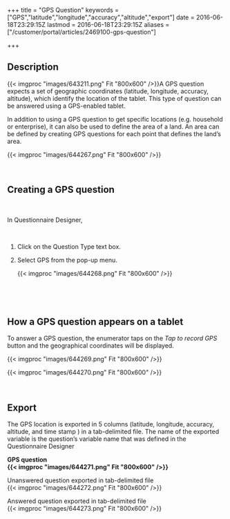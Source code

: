 ﻿+++
title = "GPS Question"
keywords = ["GPS","latitude","longitude","accuracy","altitude","export"]
date = 2016-06-18T23:29:15Z
lastmod = 2016-06-18T23:29:15Z
aliases = ["/customer/portal/articles/2469100-gps-question"]

+++

Description
-----------

{{< imgproc "images/643211.png" Fit "800x600" />}}A GPS question expects a set of geographic
coordinates (latitude, longitude, accuracy, altitude), which identify
the location of the tablet. This type of question can be answered using
a GPS-enabled tablet.  
  
  
In addition to using a GPS question to get specific locations (e.g.
household or enterprise), it can also be used to define the area of a
land. An area can be defined by creating GPS questions for each point
that defines the land’s area.

  
  
{{< imgproc "images/644267.png" Fit "800x600" />}}  
  
 

Creating a GPS question
-----------------------

 

In Questionnaire Designer,

 

1.  Click on the Question Type text box.
2.  Select GPS from the pop-up menu.  
      
    {{< imgproc "images/644268.png" Fit "800x600" />}}

​  
  
 

How a GPS question appears on a tablet
--------------------------------------

  
  
To answer a GPS question, the enumerator taps on the *Tap to record GPS*
button and the geographical coordinates will be displayed.  
  
{{< imgproc "images/644269.png" Fit "800x600" />}}  
  
{{< imgproc "images/644270.png" Fit "800x600" />}}  
  
  
 

Export
------

  
The GPS location is exported in 5 columns (latitude, longitude,
accuracy, altitude, and time stamp ) in a tab-delimited file. The name
of the exported variable is the question’s variable name that was
defined in the Questionnaire Designer  
  
**GPS question  
{{< imgproc "images/644271.png" Fit "800x600" />}}**  
  
Unanswered question exported in tab-delimited file  
{{< imgproc "images/644272.png" Fit "800x600" />}}  
  
Answered question exported in tab-delimited file  
{{< imgproc "images/644273.png" Fit "800x600" />}}

